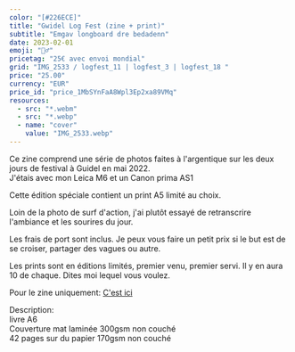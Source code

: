 ```yaml
---
color: "[#226ECE]"
title: "Gwidel Log Fest (zine + print)"
subtitle: "Emgav longboard dre bedadenn"
date: 2023-02-01
emoji: "🏄‍♂️"
pricetag: "25€ avec envoi mondial"
grid: "IMG_2533 / logfest_11 | logfest_3 | logfest_18 "
price: "25.00"
currency: "EUR"
price_id: "price_1MbSYnFaA8Wpl3Ep2xa89VMq"
resources:
  - src: "*.webm"
  - src: "*.webp"
  - name: "cover"
    value: "IMG_2533.webp"
---
```


Ce zine comprend une série de photos faites à l'argentique sur les deux jours de festival à Guidel en mai 2022.  
J'étais avec mon Leica M6 et un Canon prima AS1

Cette édition spéciale contient un print A5 limité au choix.

Loin de la photo de surf d'action, j'ai plutôt essayé de retranscrire l'ambiance et les sourires du jour.


Les frais de port sont inclus. 
Je peux vous faire un petit prix si le but est de se croiser, partager des vagues ou autre.

Les prints sont en éditions limités, premier venu, premier servi. Il y en aura 10 de chaque. Dites moi lequel vous voulez.

Pour le zine uniquement: [C'est ici](/shop/gwidel-log-fest)

<div class="text-sm">
Description: <br/> 
livre A6 <br/> 
Couverture mat laminée 300gsm non couché <br/> 
42 pages sur du papier 170gsm non couché
</div>

